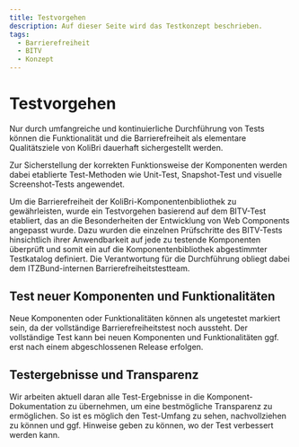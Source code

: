 ```yaml
---
title: Testvorgehen
description: Auf dieser Seite wird das Testkonzept beschrieben.
tags:
  - Barrierefreiheit
  - BITV
  - Konzept
---
```


# Testvorgehen

Nur durch umfangreiche und kontinuierliche Durchführung von Tests können die Funktionalität und die Barrierefreiheit als elementare Qualitätsziele von KoliBri dauerhaft sichergestellt werden.

Zur Sicherstellung der korrekten Funktionsweise der Komponenten werden dabei etablierte Test-Methoden wie Unit-Test, Snapshot-Test und visuelle Screenshot-Tests angewendet.

Um die Barrierefreiheit der KoliBri-Komponentenbibliothek zu gewährleisten, wurde ein Testvorgehen basierend auf dem BITV-Test etabliert, das an die Besonderheiten der Entwicklung von Web Components angepasst wurde. Dazu wurden die einzelnen Prüfschritte des BITV-Tests hinsichtlich ihrer Anwendbarkeit auf jede zu testende Komponenten überprüft und somit ein auf die Komponentenbibliothek abgestimmter Testkatalog definiert. Die Verantwortung für die Durchführung obliegt dabei dem ITZBund-internen Barrierefreiheitstestteam.

## Test neuer Komponenten und Funktionalitäten

Neue Komponenten oder Funktionalitäten können als ungetestet markiert sein, da der vollständige Barrierefreiheitstest noch aussteht. Der vollständige Test kann bei neuen Komponenten und Funktionalitäten ggf. erst nach einem abgeschlossenen Release erfolgen.

## Testergebnisse und Transparenz

Wir arbeiten aktuell daran alle Test-Ergebnisse in die Komponent-Dokumentation zu übernehmen, um eine bestmögliche Transparenz zu ermöglichen. So ist es möglich den Test-Umfang zu sehen, nachvollziehen zu können und ggf. Hinweise geben zu können, wo der Test verbessert werden kann.
